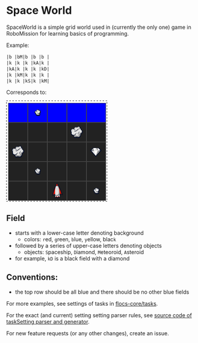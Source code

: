 # Space World

SpaceWorld is a simple grid world used in (currently the only one) game in RoboMission for learning basics of programming.

Example:

```
|b |bM|b |b |b |
|k |k |k |kA|k |
|kA|k |k |k |kD|
|k |kM|k |k |k |
|k |k |kS|k |kM|
```

Corresponds to:

![task screenshot](/docs/files/task-diamond-on-right.png)

## Field
- starts with a lower-case letter denoting background
  - colors: `r`ed, `g`reen, `b`lue, `y`ellow, blac`k`
- followed by a series of upper-case letters denoting objects
  - objects: `S`paceship, `D`iamond, `M`eteoroid, `A`steroid
- for example, `kD` is a black field with a diamond

## Conventions:
- the top row should be all blue and there should be no other blue fields

For more examples, see settings of tasks in
[flocs-core/tasks](https://github.com/adaptive-learning/flocs-core/tree/master/tasks).

For the exact (and current) setting setting parser rules, see
[source code of taskSetting parser and generator](/src/core/taskSetting.js).

For new feature requests (or any other changes), create an issue.

